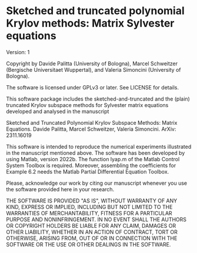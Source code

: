 # Sketched and truncated polynomial Krylov methods: Matrix Sylvester equations

Version: 1

Copyright by Davide Palitta (University of Bologna), Marcel Schweitzer (Bergische Universitaet Wuppertal), and Valeria Simoncini (University of Bologna).

The software is licensed under GPLv3 or later. See LICENSE for details.

This software package includes the sketched-and-truncated and the (plain) truncated Krylov subspace methods for Sylvester matrix equations developed and analysed in the manuscript

Sketched and Truncated Polynomial Krylov Subspace Methods: Matrix Equations. 
Davide Palitta, Marcel Schweitzer, Valeria Simoncini.
ArXiv: 2311.16019

This software is intended to reproduce the numerical experiments illustrated in the manuscript mentioned above.
The software has been developed by using Matlab, version 2022b. 
The function lyap.m of the Matlab Control System Toolbox is required.
Moreover, assembling the coefficients for Example 6.2 needs the Matlab Partial Differential Equation Toolbox.

Please, acknowledge our work by citing our manuscript whenever you use the software provided here in your research.

THE SOFTWARE IS PROVIDED "AS IS", WITHOUT WARRANTY OF ANY KIND, EXPRESS OR IMPLIED, INCLUDING BUT NOT LIMITED TO THE WARRANTIES OF MERCHANTABILITY, FITNESS FOR A PARTICULAR PURPOSE AND NONINFRINGEMENT. IN NO EVENT SHALL THE AUTHORS OR COPYRIGHT HOLDERS BE LIABLE FOR ANY CLAIM, DAMAGES OR OTHER LIABILITY, WHETHER IN AN ACTION OF CONTRACT, TORT OR OTHERWISE, ARISING FROM, OUT OF OR IN CONNECTION WITH THE SOFTWARE OR THE USE OR OTHER DEALINGS IN THE SOFTWARE. 



